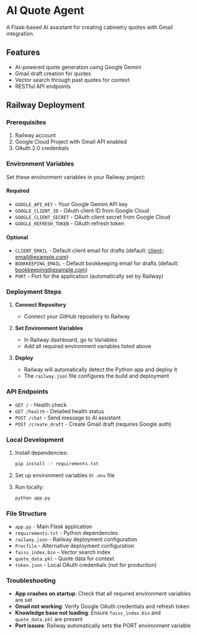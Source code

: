 # AI Quote Agent

A Flask-based AI assistant for creating cabinetry quotes with Gmail integration.

## Features

- AI-powered quote generation using Google Gemini
- Gmail draft creation for quotes
- Vector search through past quotes for context
- RESTful API endpoints

## Railway Deployment

### Prerequisites

1. Railway account
2. Google Cloud Project with Gmail API enabled
3. OAuth 2.0 credentials

### Environment Variables

Set these environment variables in your Railway project:

#### Required
- `GOOGLE_API_KEY` - Your Google Gemini API key
- `GOOGLE_CLIENT_ID` - OAuth client ID from Google Cloud
- `GOOGLE_CLIENT_SECRET` - OAuth client secret from Google Cloud
- `GOOGLE_REFRESH_TOKEN` - OAuth refresh token

#### Optional
- `CLIENT_EMAIL` - Default client email for drafts (default: client-email@example.com)
- `BOOKKEEPING_EMAIL` - Default bookkeeping email for drafts (default: bookkeeping@example.com)
- `PORT` - Port for the application (automatically set by Railway)

### Deployment Steps

1. **Connect Repository**
   - Connect your GitHub repository to Railway

2. **Set Environment Variables**
   - In Railway dashboard, go to Variables
   - Add all required environment variables listed above

3. **Deploy**
   - Railway will automatically detect the Python app and deploy it
   - The `railway.json` file configures the build and deployment

### API Endpoints

- `GET /` - Health check
- `GET /health` - Detailed health status
- `POST /chat` - Send message to AI assistant
- `POST /create_draft` - Create Gmail draft (requires Google auth)

### Local Development

1. Install dependencies:
   ```bash
   pip install -r requirements.txt
   ```

2. Set up environment variables in `.env` file

3. Run locally:
   ```bash
   python app.py
   ```

### File Structure

- `app.py` - Main Flask application
- `requirements.txt` - Python dependencies
- `railway.json` - Railway deployment configuration
- `Procfile` - Alternative deployment configuration
- `faiss_index.bin` - Vector search index
- `quote_data.pkl` - Quote data for context
- `token.json` - Local OAuth credentials (not for production)

### Troubleshooting

- **App crashes on startup**: Check that all required environment variables are set
- **Gmail not working**: Verify Google OAuth credentials and refresh token
- **Knowledge base not loading**: Ensure `faiss_index.bin` and `quote_data.pkl` are present
- **Port issues**: Railway automatically sets the PORT environment variable

